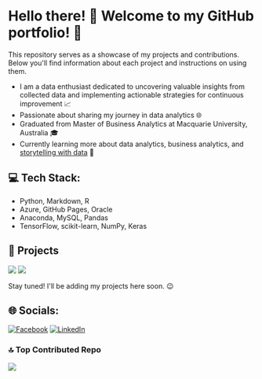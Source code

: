 <!-- Level 1: Simple bio and stats -->
# Hello there! 👋 Welcome to my GitHub portfolio! 🌟

This repository serves as a showcase of my projects and contributions. Below you'll find information about each project and instructions on using them.

- I am a data enthusiast dedicated to uncovering valuable insights from collected data and implementing actionable strategies for continuous improvement 📈
- Passionate about sharing my journey in data analytics 🌐
- Graduated from Master of Business Analytics at Macquarie University, Australia 🎓
- Currently learning more about data analytics, business analytics, and [storytelling with data](https://public.tableau.com/app/profile/thuy.anh.nguyen6460/vizzes) 📝


## 💻 Tech Stack:

- Python, Markdown, R
- Azure, GitHub Pages, Oracle
- Anaconda, MySQL, Pandas
- TensorFlow, scikit-learn, NumPy, Keras

## 🚀 Projects 

![](https://github-readme-stats.vercel.app/api?username=ThuyanhNguyennnn&theme=radical&hide_border=false&include_all_commits=false&count_private=false)
![](https://github-readme-streak-stats.herokuapp.com/?user=ThuyanhNguyennnn&theme=radical&hide_border=false)<br/>

Stay tuned! I'll be adding my projects here soon. 😉

## 🌐 Socials:

[![Facebook](https://img.shields.io/badge/Facebook-%231877F2.svg?logo=Facebook&logoColor=white)](https://facebook.com/https://facebook.com/profile.php?id=100011108743482) [![LinkedIn](https://img.shields.io/badge/LinkedIn-%230077B5.svg?logo=linkedin&logoColor=white)](https://linkedin.com/in/www.linkedin.com/in/jennynguyen888) 

### 🔝 Top Contributed Repo

![](https://github-contributor-stats.vercel.app/api?username=ThuyanhNguyennnn&limit=5&theme=dracula&combine_all_yearly_contributions=true)

<!-- Proudly created with GPRM ( https://gprm.itsvg.in ) -->
